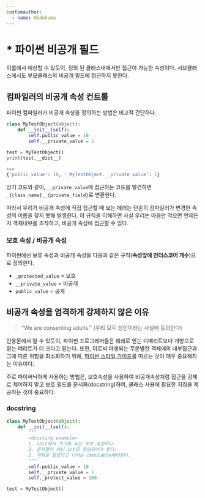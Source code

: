 ```yaml
---
customauthor:
  - name: Hidekuma
---
```


# * 파이썬 비공개 필드
<Author/>

이름에서 예상할 수 있듯이, 정의 된 클래스내에서만 접근이 가능한 속성이다. 서브클래스에서도 부모클래스의 비공개 필드에 접근하지 못한다. 

## 컴파일러의 비공개 속성 컨트롤
파이썬 컴파일러가 비공개 속성을 정의하는 방법은 비교적 간단하다. 
```python
class MyTestObject(object):
    def __init__(self):
        self.public_value = 10
        self.__private_value = 1

test = MyTestObject()
print(test.__dict__)

>>>
{'public_value': 10, '_MyTestObject.__private_value': 1}
```
상기 코드와 같이, `__private_value`에 접근하는 코드를 발견하면 `_{class_name}__{private_field}`로 변환한다.

따라서 우리가 비공개 속성에 직접 접근할 때 보는 에러는 단순히 컴파일러가 변경한 속성의 이름을 찾지 못해 발생한다. 이 규칙을 이해하면 사실 우리는 마음만 먹으면 언제든지 객체내부를 조작하고, 비공개 속성에 접근할 수 있다.

### 보호 속성 /  비공개 속성
파이썬에선 보호 속성과 비공개 속성을 다음과 같은 규칙(**속성앞에 언더스코어 개수**)으로 정의한다.
- `_protected_value` = 보호
- `__private_value` = 비공개
- `public_value` = 공개

## 비공개 속성을 엄격하게 강제하지 않은 이유
> "We are consenting adults." (우리 모두 성인이라는 사실에 동의한다)

인용문에서 알 수 있듯이, 파이썬 프로그래머들은 폐쇄로 얻는 디메리트보다 개방으로 얻는 메리트가 더 크다고 믿는다. 또한, 이로써 파생되는 무분별한 객체에의 내부접근과 그에 따른 위험을 최소화하기 위해, [파이썬 스타일 가이드](/pythonic/pep8)를 따르는 것이 매우 중요해지는 이유이다.

주로 파이써닉하게 사용하는 방법은, 보호속성을 사용하여 비공개속성처럼 접근을 강제로 제어하지 말고 보호 필드를 문서화(docstring)하여, 클래스 사용에 필요한 지침을 제공하는 것이 중요하다.

### docstring 
```python
class MyTestObject(object):
    def __init__(self):
        """
        <docsting example>
        1. init에서 초기화 되는 보호 속성이다.
        2. 문자열이 아닌 int로 정의되어야 한다.
        3. 객체로 할당되고 나서는 immutable해야한다.
        """
        self.public_value = 10
        self.__private_value = 1
        self._protect_value = 100

test = MyTestObject()
```
